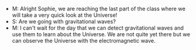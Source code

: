 - M: Alright Sophie, we are reaching the last part of the class where we will take a very quick look at the Universe!
- S: Are we going with gravitational waves?
- M: I can't wait for the day that we can detect gravitational waves and use them to learn about the Universe. We are not quite yet there but we can observe the Universe with the electromagnetic wave.